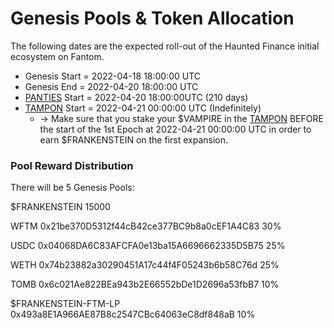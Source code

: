 # Genesis Pools & Token Allocation

The following dates are the expected roll-out of the Haunted Finance initial ecosystem on Fantom.

* Genesis Start = 2022-04-18 18:00:00 UTC
* Genesis End = 2022-04-20 18:00:00 UTC
* [PANTIES](https://hauntedfinance.app/PANTIES) Start = 2022-04-20 18:00:00UTC (210 days)
* [TAMPON](https://hauntedfinance.app/TAMPON) Start = 2022-04-21 00:00:00 UTC (Indefinitely)
  * \-> Make sure that you stake your $VAMPIRE in the [TAMPON](https://hauntedfinance.app/TAMPON) BEFORE the start of the 1st Epoch at 2022-04-21 00:00:00 UTC in order to earn $FRANKENSTEIN on the first expansion.

### Pool Reward Distribution

There will be 5 Genesis Pools:

$FRANKENSTEIN 15000

WFTM 0x21be370D5312f44cB42ce377BC9b8a0cEF1A4C83 30%

USDC 0x04068DA6C83AFCFA0e13ba15A6696662335D5B75 25%

WETH 0x74b23882a30290451A17c44f4F05243b6b58C76d 25%

TOMB 0x6c021Ae822BEa943b2E66552bDe1D2696a53fbB7 10%

$FRANKENSTEIN-FTM-LP 0x493a8E1A966AE87B8c2547CBc64063eC8df848aB 10%
